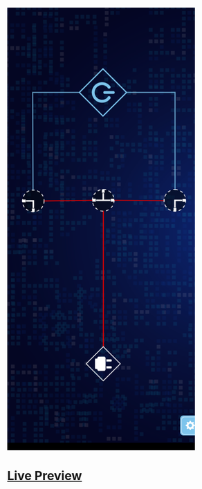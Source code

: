 ![Screenshot](https://github.com/Kallpolo/hackerchallenge/blob/main/demo.jpg)

# [Live Preview](https://kallpolo.github.io/hackerchallenge/)
